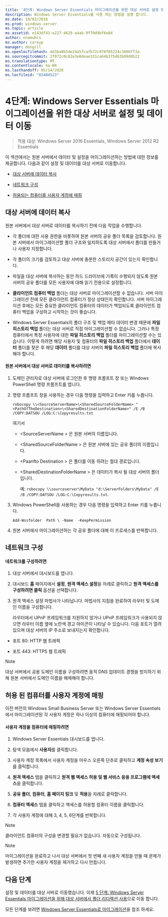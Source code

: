 ```yaml
---
title: '4단계: Windows Server Essentials 마이그레이션을 위한 대상 서버로 설정 및 데이터 이동'
description: Windows Server Essentials를 사용 하는 방법을 설명 합니다.
ms.date: 10/03/2016
ms.prod: windows-server
ms.topic: article
ms.assetid: e143df43-e227-4629-a4ab-9f70d9bf6e84
author: nnamuhcs
ms.author: coreyp
manager: dongill
ms.openlocfilehash: dd3ba0b54e24a5fcafb72c970f05224c3606ff3a
ms.sourcegitcommit: 2f072c0c02e3e0deae331ca64b375d63b89d0522
ms.translationtype: MT
ms.contentlocale: ko-KR
ms.lasthandoff: 05/14/2020
ms.locfileid: "83404523"
---
```

# <a name="step-4-move-settings-and-data-to-the-destination-server-for-windows-server-essentials-migration"></a>4단계: Windows Server Essentials 마이그레이션을 위한 대상 서버로 설정 및 데이터 이동

>적용 대상: Windows Server 2016 Essentials, Windows Server 2012 R2 Essentials

이 섹션에서는 원본 서버에서 데이터 및 설정을 마이그레이션하는 방법에 대한 정보를 제공합니다. 다음과 같이 설정 및 데이터를 대상 서버로 이동합니다.  
  
-   [대상 서버에 데이터 복사](Step-4--Move-settings-and-data-to-the-Destination-Server-for-Windows-Server-Essentials-migration.md#BKMK_CopyData)  
  
-   [네트워크 구성](Step-4--Move-settings-and-data-to-the-Destination-Server-for-Windows-Server-Essentials-migration.md#BKMK_Network)  
  
-   [허용되는 컴퓨터를 사용자 계정에 매핑](Step-4--Move-settings-and-data-to-the-Destination-Server-for-Windows-Server-Essentials-migration.md#BKMK_MapPermittedComputers)  
  
##  <a name="copy-data-to-the-destination-server"></a><a name="BKMK_CopyData"></a>대상 서버에 데이터 복사  
 원본 서버에서 대상 서버로 데이터를 복사하기 전에 다음 작업을 수행합니다.  
  
-   각 폴더에 대한 사용 권한을 비롯하여 원본 서버의 공유 폴더 목록을 검토합니다. 원본 서버에서 마이그레이션할 폴더 구조와 일치하도록 대상 서버에서 폴더를 만들거나 사용자 지정합니다.  
  
-   각 폴더의 크기를 검토하고 대상 서버에 충분한 스토리지 공간이 있는지 확인합니다.  
  
-   파일을 대상 서버에 복사하는 동안 하드 드라이브에 기록이 수행되지 않도록 원본 서버의 공유 폴더를 모든 사용자에 대해 읽기 전용으로 설정합니다.  
  
-   **클라이언트 컴퓨터 백업** 폴더는 대상 서버로 마이그레이션할 수 없습니다. 서버 마이그레이션 전에 모든 클라이언트 컴퓨터가 정상 상태인지 확인합니다. 서버 마이그레이션 후에는 모든 중요한 클라이언트 컴퓨터의 데이터가 백업되도록 클라이언트 컴퓨터 백업을 구성하고 시작하는 것이 좋습니다.  
  
-   Windows Server Essentials의 폴더 구조 및 백업 메타 데이터 변경 때문에 **파일 히스토리 백업** 폴더는 대상 서버로 직접 마이그레이션할 수 없습니다. 그러나 특정 컴퓨터에서 특정 사용자에 대한 **파일 히스토리 백업** 폴더를 마이그레이션할 수는 있습니다. 이렇게 하려면 해당 사용자 및 컴퓨터의 **파일 히스토리 백업** 폴더에서 **데이터** 폴더를 찾은 후 해당 **데이터** 폴더를 대상 서버의 **파일 히스토리 백업** 폴더에 복사해야 합니다.  
  
#### <a name="to-copy-data-from-the-source-server-to-the-destination-server"></a>원본 서버에서 대상 서버로 데이터를 복사하려면  
  
1. 도메인 관리자로 대상 서버에 로그인한 후 명령 프롬프트 창 또는 Windows PowerShell 명령 프롬프트를 엽니다.  
  
2. 명령 프롬프트 창을 사용하는 경우 다음 명령을 입력하고 Enter 키를 누릅니다.  
  
   `robocopy \\<SourceServerName>\<SharedSourceFolderName> "<PathOfTheDestination>\<SharedDestinationFolderName>" /E /B /COPY:DATSOU /LOG:C:\Copyresults.txt`
  
    여기서  
  
   - \<SourceServerName \> 은 원본 서버의 이름입니다.  
  
   - \<SharedSourceFolderName \> 은 원본 서버에 있는 공유 폴더의 이름입니다.  
  
   - \<Paanfto Destination \> 은 폴더를 이동 하려는 절대 경로입니다.  
  
   - \<SharedDestinationFolderName \> 은 데이터가 복사 될 대상 서버의 폴더입니다.  
  
     예: `robocopy \\sourceserver\MyData "d:\ServerFolders\MyData" /E /B /COPY:DATSOU /LOG:C:\Copyresults.txt`.  
  
3. Windows PowerShell을 사용하는 경우 다음 명령을 입력하고 Enter 키를 누릅니다.  
  
    `Add-Wssfolder  Path \ -Name  -KeepPermission`  
  
4. 원본 서버에서 마이그레이션하는 각 공유 폴더에 대해 이 프로세스를 반복합니다.  
  
##  <a name="configure-the-network"></a><a name="BKMK_Network"></a>네트워크 구성  
  
#### <a name="to-configure-the-network"></a>네트워크를 구성하려면  
  
1. 대상 서버에서 대시보드를 엽니다.  
  
2. 대시보드 **홈** 페이지에서 **설정**, **원격 액세스 설정**을 차례로 클릭하고 **원격 액세스를 구성하려면 클릭** 옵션을 선택합니다.  
  
3. 원격 액세스 설정 마법사가 나타납니다. 마법사의 지침을 완료하여 라우터 및 도메인 이름을 구성합니다.  
  
   라우터에서 UPnP 프레임워크를 지원하지 않거나 UPnP 프레임워크가 사용되지 않으면 라우터 이름 옆에 노란색 경고 아이콘이 나타날 수 있습니다. 다음 포트가 열려 있으며 대상 서버의 IP 주소로 보내지는지 확인합니다.  
  
-   포트 80: HTTP 웹 트래픽  
  
-   포트 443: HTTPS 웹 트래픽  
  
> [!NOTE]
>  대상 서버에서 공용 도메인 이름을 구성하려면 동적 DNS 업데이트 경쟁을 방지하기 위해 원본 서버에서 도메인 이름을 해제해야 합니다.  
  
##  <a name="map-permitted-computers-to-user-accounts"></a><a name="BKMK_MapPermittedComputers"></a>허용 된 컴퓨터를 사용자 계정에 매핑  
 이전 버전의 Windows Small Business Server 또는 Windows Server Essentials에서 마이그레이션된 각 사용자 계정은 하나 이상의 컴퓨터에 매핑되어야 합니다.  
  
#### <a name="to-map-user-accounts-to-computers"></a>사용자 계정을 컴퓨터에 매핑하려면  
  
1.  Windows Server Essentials 대시보드를 엽니다.  
  
2.  탐색 모음에서 **사용자**를 클릭합니다.  
  
3.  사용자 계정 목록에서 사용자 계정을 마우스 오른쪽 단추로 클릭하고 **계정 속성 보기**를 클릭합니다.  
  
4.  **원격 액세스** 탭을 클릭하고 **원격 웹 액세스 허용 및 웹 서비스 응용 프로그램에 액세스**을 클릭합니다.  
  
5.  **공유 폴더**, **컴퓨터**, **홈 페이지 링크** 및 **적용**을 차례로 클릭합니다.  
  
6.  **컴퓨터 액세스** 탭을 클릭하고 액세스를 허용할 컴퓨터 이름을 클릭합니다.  
  
7.  각 사용자 계정에 대해 3, 4, 5, 6단계를 반복합니다.  
  
> [!NOTE]
>  클라이언트 컴퓨터의 구성을 변경할 필요가 없습니다. 자동으로 구성됩니다.  
  
> [!NOTE]
>  마이그레이션을 완료하고 나서 대상 서버에서 첫 번째 새 사용자 계정을 만들 때 문제가 발생하면 추가한 사용자 계정을 제거하고 다시 만듭니다.  
  
## <a name="next-steps"></a>다음 단계  
 설정 및 데이터를 대상 서버로 이동했습니다. 이제 [5 단계: Windows Server Essentials 마이그레이션을 위해 대상 서버에서 폴더 리디렉션 사용](Step-5--Enable-folder-redirection-on-the-Destination-Server-for-Windows-Server-Essentials-migration.md)으로 이동 합니다.  
  

모든 단계를 보려면 [Windows Server Essentials로 마이그레이션](Migrate-from-Previous-Versions-to-Windows-Server-Essentials-or-Windows-Server-Essentials-Experience.md)을 참조 하세요.

